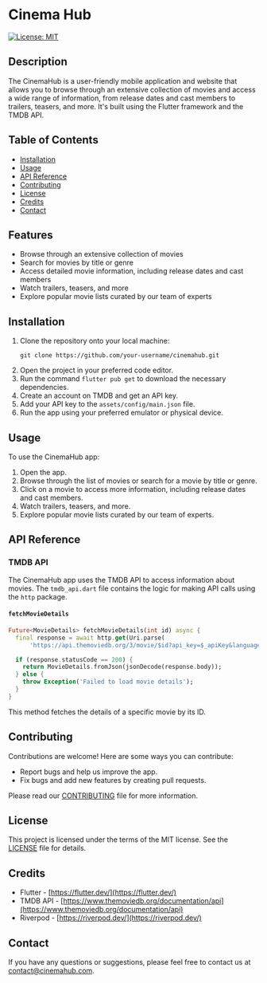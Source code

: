 # Cinema Hub

[![License: MIT](https://img.shields.io/badge/License-MIT-yellow.svg)](https://opensource.org/licenses/MIT)

## Description

The CinemaHub is a user-friendly mobile application and website that allows you to browse through an extensive collection of movies and access a wide range of information, from release dates and cast members to trailers, teasers, and more. It's built using the Flutter framework and the TMDB API.

## Table of Contents

* [Installation](#installation)
* [Usage](#usage)
* [API Reference](#api-reference)
* [Contributing](#contributing)
* [License](#license)
* [Credits](#credits)
* [Contact](#contact)

## Features
* Browse through an extensive collection of movies
* Search for movies by title or genre
* Access detailed movie information, including release dates and cast members
* Watch trailers, teasers, and more
* Explore popular movie lists curated by our team of experts

## Installation

1. Clone the repository onto your local machine:
   ```
   git clone https://github.com/your-username/cinemahub.git
   ```
2. Open the project in your preferred code editor.
3. Run the command `flutter pub get` to download the necessary dependencies.
4. Create an account on TMDB and get an API key.
5. Add your API key to the `assets/config/main.json` file.
6. Run the app using your preferred emulator or physical device.

## Usage

To use the CinemaHub app:

1. Open the app.
2. Browse through the list of movies or search for a movie by title or genre.
3. Click on a movie to access more information, including release dates and cast members.
4. Watch trailers, teasers, and more.
5. Explore popular movie lists curated by our team of experts.

## API Reference

### TMDB API

The CinemaHub app uses the TMDB API to access information about movies. The `tmdb_api.dart` file contains the logic for making API calls using the `http` package.

#### `fetchMovieDetails`

```dart
Future<MovieDetails> fetchMovieDetails(int id) async {
  final response = await http.get(Uri.parse(
      'https://api.themoviedb.org/3/movie/$id?api_key=$_apiKey&language=$_language'));

  if (response.statusCode == 200) {
    return MovieDetails.fromJson(jsonDecode(response.body));
  } else {
    throw Exception('Failed to load movie details');
  }
}
```

This method fetches the details of a specific movie by its ID.

## Contributing

Contributions are welcome! Here are some ways you can contribute:

* Report bugs and help us improve the app.
* Fix bugs and add new features by creating pull requests.

Please read our [CONTRIBUTING](CONTRIBUTING.md) file for more information.

## License

This project is licensed under the terms of the MIT license. See the [LICENSE](LICENSE) file for details.

## Credits

* Flutter - [https://flutter.dev/](https://flutter.dev/)
* TMDB API - [https://www.themoviedb.org/documentation/api](https://www.themoviedb.org/documentation/api)
* Riverpod - [https://riverpod.dev/](https://riverpod.dev/)

## Contact

If you have any questions or suggestions, please feel free to contact us at [contact@cinemahub.com](mailto:contact@cinemahub.com).
